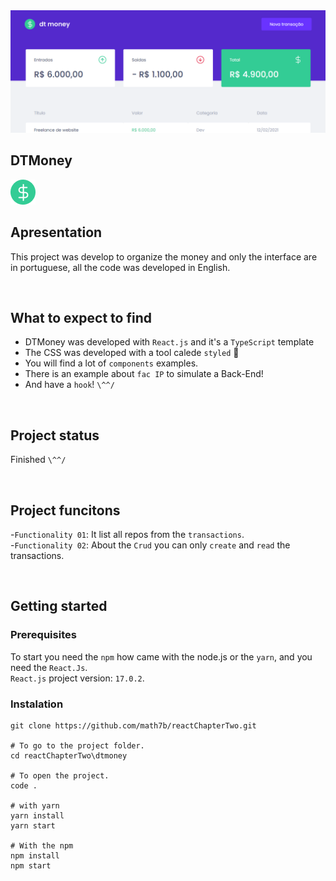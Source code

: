 <img src="https://github.com/math7b/reactChapterTwo/blob/main/example.png">

## DTMoney
<img src="https://github.com/math7b/reactChapterTwo/blob/main/dtmoney/public/favicon.png">

<br>

## Apresentation
This project was develop to organize the money and only the interface are in portuguese, all the code was developed in English.

<br>

## What to expect to find

* DTMoney was developed with `React.js` and it's a `TypeScript` template
* The CSS was developed with a tool calede `styled` 🤤
* You will find a lot of `components` examples.
* There is an example about `fac IP` to simulate a Back-End!
* And have a `hook`! `\^^/`

<br>

## Project status
Finished `\^^/`

<br>

## Project funcitons
-`Functionality 01`: It list all repos from the `transactions`.<br>
-`Functionality 02`: About the `Crud` you can only `create` and `read` the transactions.

<br>

## Getting started
### Prerequisites
To start you need the `npm` how came with the node.js or the `yarn`, and you need the `React.Js`.<br>
`React.js` project version: `17.0.2`.

### Instalation
```
git clone https://github.com/math7b/reactChapterTwo.git

# To go to the project folder.
cd reactChapterTwo\dtmoney

# To open the project.
code .

# with yarn
yarn install
yarn start

# With the npm
npm install
npm start
```
